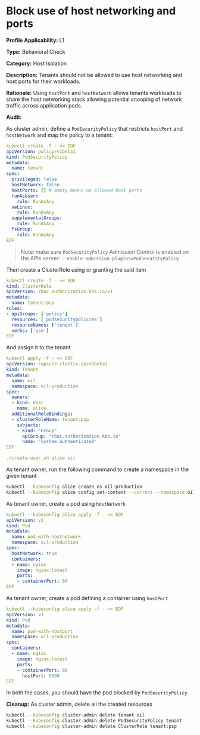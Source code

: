 # Block use of host networking and ports

**Profile Applicability:** L1

**Type:** Behavioral Check

**Category:** Host Isolation

**Description:** Tenants should not be allowed to use host networking and host ports for their workloads.

**Rationale:** Using `hostPort` and `hostNetwork` allows tenants workloads to share the host networking stack allowing potential snooping of network traffic across application pods.

**Audit:**

As cluster admin, define a `PodSecurityPolicy` that restricts `hostPort` and `hostNetwork` and map the policy to a tenant:

```yaml
kubectl create -f - << EOF
apiVersion: policy/v1beta1
kind: PodSecurityPolicy
metadata:
  name: tenant
spec:
  privileged: false
  hostNetwork: false
  hostPorts: [] # empty means no allowed host ports
  runAsUser:
    rule: RunAsAny
  seLinux:
    rule: RunAsAny
  supplementalGroups:
    rule: RunAsAny
  fsGroup:
    rule: RunAsAny
EOF
```

> Note: make sure `PodSecurityPolicy` Admission Control is enabled on the APIs server: `--enable-admission-plugins=PodSecurityPolicy`

Then create a ClusterRole using or granting the said item

```yaml
kubectl create -f - << EOF
kind: ClusterRole
apiVersion: rbac.authorization.k8s.io/v1
metadata:
  name: tenant:psp
rules:
- apiGroups: ['policy']
  resources: ['podsecuritypolicies']
  resourceNames: ['tenant']
  verbs: ['use']
EOF
```

And assign it to the tenant

```yaml
kubectl apply -f - << EOF
apiVersion: capsule.clastix.io/v1beta1
kind: Tenant
metadata:
  name: oil
  namespace: oil-production
spec:
  owners:
  - kind: User
    name: alice
  additionalRoleBindings:
  - clusterRoleName: tenant:psp
    subjects:
    - kind: "Group"
      apiGroup: "rbac.authorization.k8s.io"
      name: "system:authenticated"
EOF

./create-user.sh alice oil
```

As tenant owner, run the following command to create a namespace in the given tenant

```bash 
kubectl --kubeconfig alice create ns oil-production
kubectl --kubeconfig alice config set-context --current --namespace oil-production
```

As tenant owner, create a pod using `hostNetwork`

```yaml 
kubectl --kubeconfig alice apply -f - << EOF 
apiVersion: v1
kind: Pod
metadata:
  name: pod-with-hostnetwork
  namespace: oil-production
spec:
  hostNetwork: true
  containers:
  - name: nginx
    image: nginx:latest
    ports:
    - containerPort: 80
EOF
```

As tenant owner, create a pod defining a container using `hostPort`

```yaml 
kubectl --kubeconfig alice apply -f - << EOF 
apiVersion: v1
kind: Pod
metadata:
  name: pod-with-hostport
  namespace: oil-production
spec:
  containers:
  - name: nginx
    image: nginx:latest
    ports:
    - containerPort: 80
      hostPort: 9090
EOF
```

In both the cases, you should have the pod blocked by `PodSecurityPolicy`.

**Cleanup:**
As cluster admin, delete all the created resources

```bash 
kubectl --kubeconfig cluster-admin delete tenant oil
kubectl --kubeconfig cluster-admin delete PodSecurityPolicy tenant
kubectl --kubeconfig cluster-admin delete ClusterRole tenant:psp
```
